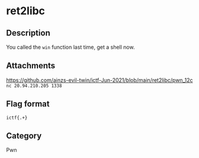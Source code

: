 # ret2libc

## Description

You called the `win` function last time, get a shell now.

## Attachments
 
https://github.com/ainzs-evil-twin/ictf-Jun-2021/blob/main/ret2libc/pwn_12c  
`nc 20.94.210.205 1338`

## Flag format

`ictf{.+}`  

## Category

Pwn
